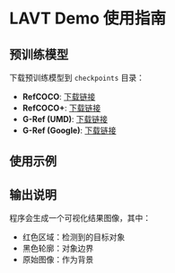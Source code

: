 # LAVT Demo 使用指南

## 预训练模型

下载预训练模型到 `checkpoints` 目录：

- **RefCOCO**: [下载链接](https://drive.google.com/file/d/13D-OeEOijV8KTC3BkFP-gOJymc6DLwVT/view?usp=sharing)
- **RefCOCO+**: [下载链接](https://drive.google.com/file/d/1B8Q44ZWsc8Pva2xD_M-KFh7-LgzeH2-2/view?usp=sharing)
- **G-Ref (UMD)**: [下载链接](https://drive.google.com/file/d/1BjUnPVpALurkGl7RXXvQiAHhA-gQYKvK/view?usp=sharing)
- **G-Ref (Google)**: [下载链接](https://drive.google.com/file/d/1weiw5UjbPfo3tCBPfB8tu6xFXCUG16yS/view?usp=sharing)

## 使用示例


## 输出说明

程序会生成一个可视化结果图像，其中：
- 红色区域：检测到的目标对象
- 黑色轮廓：对象边界
- 原始图像：作为背景

